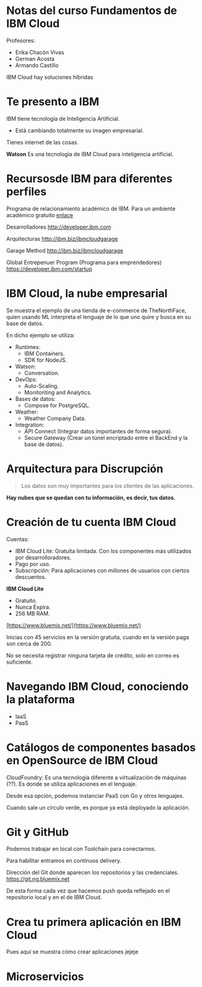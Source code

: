 # Notas del curso Fundamentos de IBM Cloud

Profesores: 
- Erika Chacón Vivas
- German Acosta
- Armando Castillo

IBM Cloud hay soluciones híbridas

# Te presento a IBM

IBM tiene tecnología de Inteligencia Artificial.

- Está cambiando totalmente su imagen empresarial.

Tienes internet de las cosas.

**Watson** Es una tecnología de IBM Cloud para inteligencia artificial.

# Recursosde IBM para diferentes perfiles

Programa de relacionamiento académico de IBM. Para un ambiente académico gratuito [enlace](https://onthehub.com/ibm)

Desarrolladores
http://developer.ibm.com

Arquitecturas
http://ibm.biz/ibmcloudgarage

Garage Method
http://ibm.biz/ibmcloudgarage

Global Entrepenuer Program (Programa para emprendedores)
https://developer.ibm.com/startup

# IBM Cloud, la nube empresarial

Se muestra el ejemplo de una tienda de e-commerce de TheNorthFace, quien usando ML interpreta el lenguaje de lo que uno quire y busca en su base de datos.

En dicho ejemplo se utiliza:
- Runtimes:
  - IBM Containers.
  - SDK for NodeJS.
- Watson:
  - Conversation.
- DevOps:
  - Auto-Scaling.
  - Monitoriting and Analytics.
- Bases de datos:
  - Compose for PostgreSQL.
- Weather:
  - Weather Company Data.
- Integration:
  - API Connect (Integrar datos importantes de forma segura).
  - Secure Gateway (Crear un túnel encriptado entre el BackEnd y la base de datos).

# Arquitectura para Discrupción

> Los datos son muy importantes para los clientes de las aplicaciones.

**Hay nubes que se quedan con tu información, es decir, tus datos.**

# Creación de tu cuenta IBM Cloud

Cuentas:
- IBM Cloud Lite: Gratuita limitada. Con los componentes más utilizados por desarrolloradores.
- Pago por uso.
- Subscripción: Para aplicaciones con millones de usuarios con ciertos descuentos.

**IBM Cloud Lite**
- Gratuito.
- Nunca Expira.
- 256 MB RAM.

[https://www.bluemix.net/](https://www.bluemix.net/)

Inicias con 45 servicios en la versión gratuita, cuando en la versión paga son cerca de 200.

No se necesita registrar ninguna tarjeta de crédito, solo en correo es suficiente.

# Navegando IBM Cloud, conociendo la plataforma

- IaaS
- PaaS

# Catálogos de componentes basados en OpenSource de IBM Cloud

CloudFoundry: Es una tecnología diferente a virtualización de máquinas (??). Es donde se utiliza aplicaciones en el lenguaje.

Desde esa opción, podemos instanciar PaaS con Go y otros lenguajes.

Cuando sale un círculo verde, es porque ya está deployado la aplicación.

# Git y GitHub

Podemos trabajar en local con Toolchain para conectarnos.

Para habilitar entramos en continuos delivery.

Dirección del Git donde aparecen los repositorios y las credenciales.
https://git.ng.bluemix.net

De esta forma cada vez que hacemos push queda reflejado en el repositorio local y en el de IBM Cloud.

# Crea tu primera aplicación en IBM Cloud

Pues aquí se muestra cómo crear aplicaciones jejeje

# Microservicios


